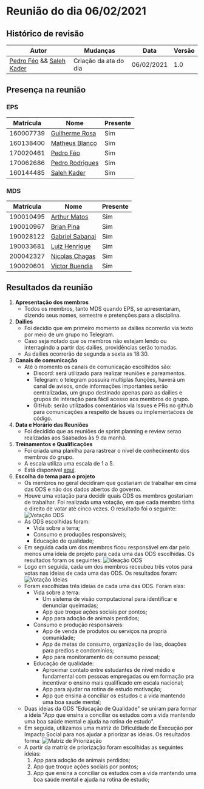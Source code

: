 # Reunião do dia 06/02/2021

## Histórico de revisão
|Autor|Mudanças|Data|Versão|
|--|--|--|--|
|[Pedro Féo](https://github.com/Phe0) && [Saleh Kader](https://github.com/devsalula)|Criação da ata do dia |06/02/2021|1.0|

## Presença na reunião

### EPS
|Matrícula|Nome|Presente|
|-|-|-|
|160007739|[Guilherme Rosa](https://github.com/guilhesme23)|Sim|
|160138400|[Matheus Blanco](https://github.com/MatheusBlanco)|Sim|
|170020461|[Pedro Féo](https://github.com/Phe0)|Sim|
|170062686|[Pedro Rodrigues](https://github.com/pedro-prp)|Sim|
|160144485|[Saleh Kader](https://github.com/devsalula)|Sim|

### MDS
|Matrícula|Nome|Presente|
|-|-|-|
|190010495|[Arthur Matos](https://github.com/Arthur-Matos)|Sim|
|190010967|[Brian Pina](https://github.com/DLBrianPina)|Sim|
|190028122|[Gabriel Sabanai](https://github.com/Sabanai104)|Sim|
|190033681|[Luiz Henrique](https://github.com/luiz-herique)|Sim|
|200042327|[Nicolas Chagas](https://github.com/nszchagas)|Sim|
|190020601|[Victor Buendia](https://github.com/Victor-Buendia)|Sim|

## Resultados da reunião

1. **Apresentação dos membros**
    - Todos os membros, tanto MDS quando EPS, se apresentaram, dizendo seus nomes, semestre e pretenções para a disciplina.
2. **Dailies**
    - Foi decidio que em primeiro momento as dailies ocorrerão via texto por meio de um grupo no Telegram.
    - Caso seja notado que os membros não estejam lendo ou interragindo a partir das dailies, providências serão tomadas.
    - As dailies ocorrerão de segunda a sexta as 18:30.
3. **Canais de comunicação**
    - Até o momento os canais de comunicação escolhidos são:
        - Discord: será utilizado para realizar reuniões e pareamentos.
        - Telegram: o telegram possuíra multiplas funções, haverá um canal de avisos, onde informações importantes serão centralizadas, um grupo destinado apenas para as dailies e grupos de interação para fácil acesso aos membros do grupo.
        - GitHub: serão utilizados comentários via Issues e PRs no github para comunicações a respeito de Issues ou implementaćoes de código.
4. **Data e Horário das Reuniões**
    - Foi decidido que as reuniões de sprint planning e review serao realizadas aos Sáabados às 9 da manhã.
5. **Treinamentos e Qualificações**
    - Foi criada uma planilha para rastrear o nível de conhecimento dos membros do grupo.
    - A escala utiliza uma escala de 1 a 5.
    - Está disponível [aqui](https://docs.google.com/spreadsheets/d/1Fy8Jx7c16pxeeZH9AWMGx-RSY9LvQYLu_ByCjqJmn-Q/edit?usp=sharing).
6. **Escolha do tema para o projeto**
    - Os membros no geral decidiram que gostariam de trabalhar em cima das ODS e não dos dados abertos do governo.
    - Houve uma votação para decidir quais ODS os membros gostariam de trabalhar. Foi realizada uma votação, em que cada membro tinha o direito de votar até cinco vezes. O resultado foi o seguinte:
    ![Votação ODS](../../assets/img/reunioes/06-02/votacaoODS.png)
    - As ODS escolhidas foram:
        - Vida sobre a terra;
        - Consumo e produções responsáveis;
        - Educação de qualidade;
    - Em seguida cada um dos membros ficou responsável em dar pelo menos uma ideia de projeto para cada uma das ODS escolhidas. Os resultados foram os seguintes:
    ![Ideação ODS](../../assets/img/reunioes/06-02/ideacaoODS.png)
    - Logo em seguida, cada um dos membros receubeu três votos para votas nas ideias de cada uma das ODS. Os resultados foram:
    ![Votação Ideias](../../assets/img/reunioes/06-02/votacaoIdeias.png)
    - Foram escolhidas três ideias de cada uma das ODS. Foram elas:
        - Vida sobre a terra:
            - Um sistema de visão computacional para identificar e denunciar queimadas;
            - App que troque ações sociais por pontos;
            - App para adoção de animais perdidos;
        - Consumo e produção responsáveis:
            - App de venda de produtos ou serviços na propria comunidade;
            - App de metas de consumo, organização de lixo, doações para predios e condominios;
            - App para monitoramento de consumo pessoal;
        - Educação de qualidade:
            - Aproximar contato entre estudantes de nivel médio e fundamental com pessoas empregadas ou em formação pra incentivar o ensino mais qualificado em escala nacional;
            - App para ajudar na rotina de estudo motivação;
            - App que ensina a conciliar os estudos c a vida mantendo uma boa saude mental;
    - Duas ideias da ODS "Educação de Qualidade" se uniram para formar a ideia "App que ensina a conciliar os estudos com a vida mantendo uma boa saúde mental e ajuda na rotina de estudo".
    - Em seguida, utilizamos uma matriz de Dificuldade de Execução por Impacto Social para nos ajudar a priorizar as ideias. Os resultados forma:
    ![Matriz de Priorização](../../assets/img/reunioes/06-02/matrizPriorizacao.png)
    - A partir da matriz de priorização foram escolhidas as seguintes ideias:
        1. App para adoção de animais perdidos;
        2. App que troque ações sociais por pontos;
        3. App que ensina a conciliar os estudos com a vida mantendo uma boa saúde mental e ajuda na rotina de estudo;